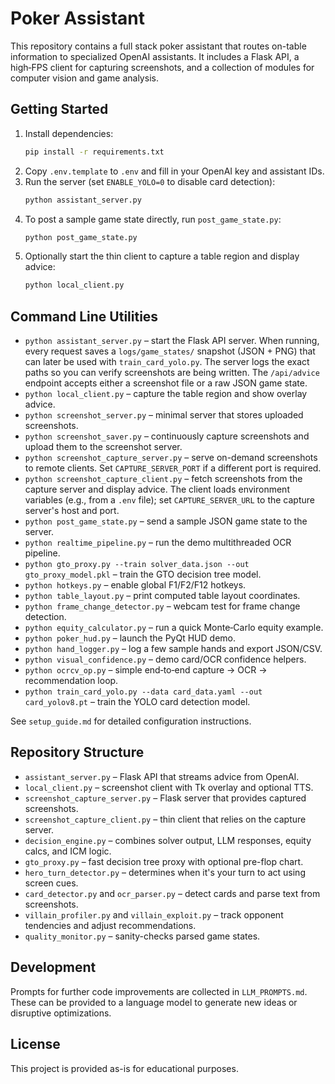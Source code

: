 # Poker Assistant

This repository contains a full stack poker assistant that routes on-table information to specialized OpenAI assistants. It includes a Flask API, a high‑FPS client for capturing screenshots, and a collection of modules for computer vision and game analysis.

## Getting Started

1. Install dependencies:
   ```bash
   pip install -r requirements.txt
   ```
2. Copy `.env.template` to `.env` and fill in your OpenAI key and assistant IDs.
3. Run the server (set `ENABLE_YOLO=0` to disable card detection):
   ```bash
   python assistant_server.py
   ```
4. To post a sample game state directly, run `post_game_state.py`:
   ```bash
   python post_game_state.py
   ```
5. Optionally start the thin client to capture a table region and display advice:
   ```bash
   python local_client.py
   ```

## Command Line Utilities

- `python assistant_server.py` – start the Flask API server. When running,
  every request saves a `logs/game_states/` snapshot (JSON + PNG) that can later
  be used with `train_card_yolo.py`. The server logs the exact paths so you can
  verify screenshots are being written. The `/api/advice` endpoint accepts
  either a screenshot file or a raw JSON game state.
- `python local_client.py` – capture the table region and show overlay advice.
- `python screenshot_server.py` – minimal server that stores uploaded screenshots.
- `python screenshot_saver.py` – continuously capture screenshots and upload them to the screenshot server.
- `python screenshot_capture_server.py` – serve on-demand screenshots to remote clients. Set `CAPTURE_SERVER_PORT` if a different port is required.
- `python screenshot_capture_client.py` – fetch screenshots from the capture server and display advice.
  The client loads environment variables (e.g., from a `.env` file); set `CAPTURE_SERVER_URL` to the capture server's host and port.
- `python post_game_state.py` – send a sample JSON game state to the server.
- `python realtime_pipeline.py` – run the demo multithreaded OCR pipeline.
- `python gto_proxy.py --train solver_data.json --out gto_proxy_model.pkl` – train the GTO decision tree model.
- `python hotkeys.py` – enable global F1/F2/F12 hotkeys.
- `python table_layout.py` – print computed table layout coordinates.
- `python frame_change_detector.py` – webcam test for frame change detection.
- `python equity_calculator.py` – run a quick Monte‑Carlo equity example.
- `python poker_hud.py` – launch the PyQt HUD demo.
- `python hand_logger.py` – log a few sample hands and export JSON/CSV.
- `python visual_confidence.py` – demo card/OCR confidence helpers.
- `python ocrcv_op.py` – simple end‑to‑end capture → OCR → recommendation loop.
- `python train_card_yolo.py --data card_data.yaml --out card_yolov8.pt` – train the YOLO card detection model.

See `setup_guide.md` for detailed configuration instructions.

## Repository Structure

- `assistant_server.py` – Flask API that streams advice from OpenAI.
- `local_client.py` – screenshot client with Tk overlay and optional TTS.
- `screenshot_capture_server.py` – Flask server that provides captured screenshots.
- `screenshot_capture_client.py` – thin client that relies on the capture server.
- `decision_engine.py` – combines solver output, LLM responses, equity calcs, and ICM logic.
- `gto_proxy.py` – fast decision tree proxy with optional pre-flop chart.
- `hero_turn_detector.py` – determines when it's your turn to act using screen cues.
- `card_detector.py` and `ocr_parser.py` – detect cards and parse text from screenshots.
- `villain_profiler.py` and `villain_exploit.py` – track opponent tendencies and adjust recommendations.
- `quality_monitor.py` – sanity-checks parsed game states.

## Development

Prompts for further code improvements are collected in `LLM_PROMPTS.md`. These can be provided to a language model to generate new ideas or disruptive optimizations.

## License

This project is provided as-is for educational purposes.
